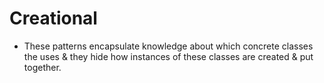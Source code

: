 # Creational

- These patterns encapsulate knowledge about which concrete classes the uses & they hide how instances of these classes are created & put together.
